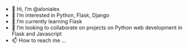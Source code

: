 - 👋 Hi, I’m @alonialex
- 👀 I’m interested in Python, Flask, Django
- 🌱 I’m currently learning Flask
- 💞️ I’m looking to collaborate on projects on Python web development in Flask and Javascript
- 📫 How to reach me ...

<!---
alonialex/alonialex is a ✨ special ✨ repository because its `README.md` (this file) appears on your GitHub profile.
You can click the Preview link to take a look at your changes.
--->
